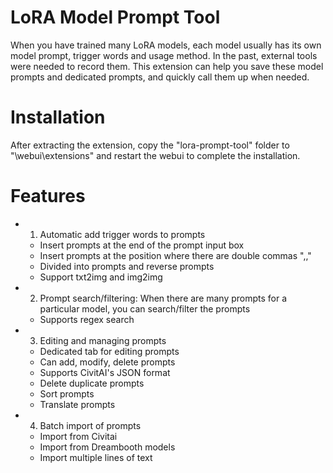 # LoRA Model Prompt Tool

When you have trained many LoRA models, each model usually has its own model prompt, trigger words and usage method. In the past, external tools were needed to record them. This extension can help you save these model prompts and dedicated prompts, and quickly call them up when needed.

# Installation

After extracting the extension, copy the "lora-prompt-tool" folder to "\webui\extensions" and restart the webui to complete the installation.

# Features

* 1. Automatic add trigger words to prompts
  - Insert prompts at the end of the prompt input box
  - Insert prompts at the position where there are double commas ",,"
  - Divided into prompts and reverse prompts
  - Support txt2img and img2img

* 2. Prompt search/filtering: When there are many prompts for a particular model, you can search/filter the prompts
  - Supports regex search

* 3. Editing and managing prompts
  - Dedicated tab for editing prompts
  - Can add, modify, delete prompts
  - Supports CivitAI's JSON format
  - Delete duplicate prompts
  - Sort prompts
  - Translate prompts

* 4. Batch import of prompts
  - Import from Civitai
  - Import from Dreambooth models
  - Import multiple lines of text